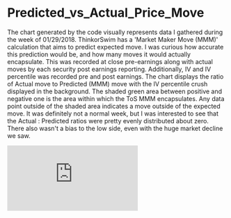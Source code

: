 # Predicted_vs_Actual_Price_Move

The chart generated by the code visually represents data I gathered during the week of 01/29/2018. ThinkorSwim has a 'Market Maker Move (MMM)' calculation that aims to predict expected move. I was curious how accurate this prediction would be, and how many moves it would actually encapsulate. This was recorded at close pre-earnings along with actual moves by each security post earnings reporting. Additionally, IV and IV percentile was recorded pre and post earnings.
The chart displays the ratio of Actual move to Predicted (MMM) move with the IV percentile crush displayed in the background. The shaded green area between positive and negative one is the area within which the ToS MMM encapsulates. Any data point outside of the shaded area indicates a move outside of the expected move.
It was definitely not a normal week, but I was interested to see that the Actual : Predicted ratios were pretty evenly distributed about zero. There also wasn't a bias to the low side, even with the huge market decline we saw.

![alt tag](https://github.com/mkeranen/Predicted_vs_Actual_Price_Move/blob/master/Predicted%20(MMM)%20vs.%20Actual%20Move%20-%20Q1%202018.pdf)

